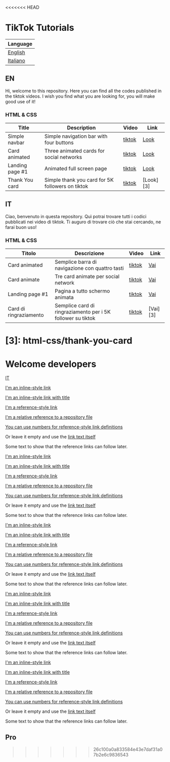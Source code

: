 <<<<<<< HEAD

# TikTok Tutorials

| Language        |
| --------------- |
| [English](#EN)  |
| [Italiano](#IT) |

## EN

Hi, welcome to this repository. Here you can find all the codes published in the tiktok videos. I wish you find what you are looking for, you will make good use of it!

### HTML & CSS

| Title           | Description                                      | Video        | Link      |
| --------------- | ------------------------------------------------ | ------------ | --------- |
| Simple navbar   | Simple navigation bar with four buttons          | [tiktok][0a] | [Look][0] |
| Card animated   | Three animated cards for social networks         | [tiktok][1a] | [Look][1] |
| Landing page #1 | Animated full screen page                        | [tiktok][2a] | [Look][2] |
| Thank You card  | Simple thank you card for 5K followers on tiktok | [tiktok][3a] | [Look][3] |

## IT

Ciao, benvenuto in questa repository. Quì potrai trovare tutti i codici pubblicati nei video di tiktok. Ti auguro di trovare ciò che stai cercando, ne farai buon uso!

### HTML & CSS

| Titolo                 | Descrizione                                                 | Video        | Link     |
| ---------------------- | ----------------------------------------------------------- | ------------ | -------- |
| Card animated          | Semplice barra di navigazione con quattro tasti             | [tiktok][0a] | [Vai][0] |
| Card animate           | Tre card animate per social network                         | [tiktok][1a] | [Vai][1] |
| Landing page #1        | Pagina a tutto schermo animata                              | [tiktok][2a] | [Vai][2] |
| Card di ringraziamento | Semplice card di ringraziamento per i 5K follower su tiktok | [tiktok][3a] | [Vai][3] |

<!-- TABELLE - URL sezione VIDEO -->

[0a]: https://www.tiktok.com/@lumenlabdev/video/6969272987207994630
[1a]: https://www.tiktok.com/@lumenlabdev/video/6969272987207994630
[2a]: https://www.tiktok.com/@lumenlabdev/video/6971503745108544773
[3a]: #

<!-- TABELLE - URL sezione LINK -->

[0]: html-css/card-animated
[1]: html-css/card-animated
[2]: html-css/landing-page

# [3]: html-css/thank-you-card

# Welcome developers

[IT](#Pro)

[I'm an inline-style link](https://www.somewebsite.com)

[I'm an inline-style link with title](https://www.somewebsite.com "somewebsite's Homepage")

[I'm a reference-style link][arbitrary case-insensitive reference text]

[I'm a relative reference to a repository file](../blob/master/LICENSE)

[You can use numbers for reference-style link definitions][1]

Or leave it empty and use the [link text itself]

Some text to show that the reference links can follow later.

[arbitrary case-insensitive reference text]: https://www.somewebsite.org
[1]: http://somewebsite.org
[link text itself]: http://www.somewebsite.com

[I'm an inline-style link](https://www.somewebsite.com)

[I'm an inline-style link with title](https://www.somewebsite.com "somewebsite's Homepage")

[I'm a reference-style link][arbitrary case-insensitive reference text]

[I'm a relative reference to a repository file](../blob/master/LICENSE)

[You can use numbers for reference-style link definitions][1]

Or leave it empty and use the [link text itself]

Some text to show that the reference links can follow later.

[arbitrary case-insensitive reference text]: https://www.somewebsite.org
[1]: http://somewebsite.org
[link text itself]: http://www.somewebsite.com

[I'm an inline-style link](https://www.somewebsite.com)

[I'm an inline-style link with title](https://www.somewebsite.com "somewebsite's Homepage")

[I'm a reference-style link][arbitrary case-insensitive reference text]

[I'm a relative reference to a repository file](../blob/master/LICENSE)

[You can use numbers for reference-style link definitions][1]

Or leave it empty and use the [link text itself]

Some text to show that the reference links can follow later.

[arbitrary case-insensitive reference text]: https://www.somewebsite.org
[1]: http://somewebsite.org
[link text itself]: http://www.somewebsite.com

[I'm an inline-style link](https://www.somewebsite.com)

[I'm an inline-style link with title](https://www.somewebsite.com "somewebsite's Homepage")

[I'm a reference-style link][arbitrary case-insensitive reference text]

[I'm a relative reference to a repository file](../blob/master/LICENSE)

[You can use numbers for reference-style link definitions][1]

Or leave it empty and use the [link text itself]

Some text to show that the reference links can follow later.

[arbitrary case-insensitive reference text]: https://www.somewebsite.org
[1]: http://somewebsite.org
[link text itself]: http://www.somewebsite.com

[I'm an inline-style link](https://www.somewebsite.com)

[I'm an inline-style link with title](https://www.somewebsite.com "somewebsite's Homepage")

[I'm a reference-style link][arbitrary case-insensitive reference text]

[I'm a relative reference to a repository file](../blob/master/LICENSE)

[You can use numbers for reference-style link definitions][1]

Or leave it empty and use the [link text itself]

Some text to show that the reference links can follow later.

[arbitrary case-insensitive reference text]: https://www.somewebsite.org
[1]: http://somewebsite.org
[link text itself]: http://www.somewebsite.com

## Pro

> > > > > > > 26c100a0a833584e43e7daf31a07b2e6c9836543
